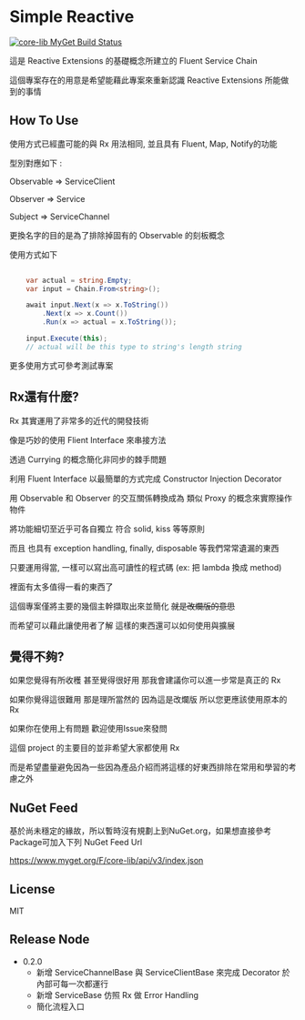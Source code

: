 # Simple Reactive

[![core-lib MyGet Build Status](https://www.myget.org/BuildSource/Badge/core-lib?identifier=869ce727-b882-4710-b8e3-5273fbfac910)](https://www.myget.org/feed/core-lib/package/nuget/Core.Lib.Decorator)

這是 Reactive Extensions 的基礎概念所建立的 Fluent Service Chain

這個專案存在的用意是希望能藉此專案來重新認識 Reactive Extensions 所能做到的事情


## How To Use


使用方式已經盡可能的與 Rx 用法相同, 並且具有 Fluent, Map, Notify的功能

型別對應如下 :

Observable => ServiceClient

Observer => Service

Subject => ServiceChannel

更換名字的目的是為了排除掉固有的 Observable 的刻板概念

使用方式如下

```csharp
    
    var actual = string.Empty;
    var input = Chain.From<string>();

    await input.Next(x => x.ToString())
        .Next(x => x.Count())
        .Run(x => actual = x.ToString());

    input.Execute(this);
    // actual will be this type to string's length string    

```

更多使用方式可參考測試專案

## Rx還有什麼?

Rx 其實運用了非常多的近代的開發技術 

像是巧妙的使用 Flient Interface 來串接方法

透過 Currying 的概念簡化非同步的棘手問題

利用 Fluent Interface 以最簡單的方式完成 Constructor Injection Decorator

用 Observable 和 Observer 的交互關係轉換成為 類似 Proxy 的概念來實際操作物件

將功能細切至近乎可各自獨立 符合 solid, kiss 等等原則 

而且 也具有 exception handling, finally, disposable 等我們常常遺漏的東西

只要運用得當, 一樣可以寫出高可讀性的程式碼 (ex: 把 lambda 換成 method)

裡面有太多值得一看的東西了

這個專案僅將主要的幾個主幹擷取出來並簡化 ~~就是改爛版的意思~~

而希望可以藉此讓使用者了解 這樣的東西還可以如何使用與擴展

## 覺得不夠?

如果您覺得有所收穫 甚至覺得很好用 那我會建議你可以進一步常是真正的 Rx

如果你覺得這很難用 那是理所當然的 因為這是改爛版 所以您更應該使用原本的 Rx

如果你在使用上有問題 歡迎使用Issue來發問

這個 project 的主要目的並非希望大家都使用 Rx

而是希望盡量避免因為一些因為產品介紹而將這樣的好東西排除在常用和學習的考慮之外

## NuGet Feed

基於尚未穩定的緣故，所以暫時沒有規劃上到NuGet.org，如果想直接參考Package可加入下列 NuGet Feed Url

https://www.myget.org/F/core-lib/api/v3/index.json

## License

MIT

## Release Node 


 - 0.2.0 
   - 新增 ServiceChannelBase 與 ServiceClientBase 來完成 Decorator 於內部可每一次都運行
   - 新增 ServiceBase 仿照 Rx 做 Error Handling
   - 簡化流程入口